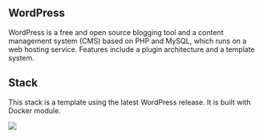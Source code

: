 ## WordPress
WordPress is a free and open source blogging tool and a content management system (CMS) based on PHP and MySQL, which runs on a web hosting service. Features include a plugin architecture and a template system.

## Stack
This stack is a template using the latest WordPress release. It is built with Docker module.

![](https://trello-attachments.s3.amazonaws.com/536b4d9e4a9d69b21b5c2ac1/805x644/f02d34a500c00a40e5df20d4d305a3c1/docker-wordpress-us-east.png)
